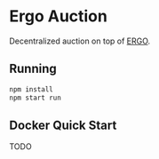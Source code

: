 # Ergo Auction
Decentralized auction on top of [ERGO](https://ergoplatform.org/en/).

## Running
```bash
npm install
npm start run
```

## Docker Quick Start
TODO

